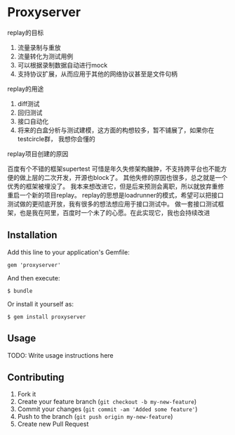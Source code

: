 # Proxyserver

replay的目标
1. 流量录制与重放
2. 流量转化为测试用例
3. 可以根据录制数据自动进行mock
4. 支持协议扩展，从而应用于其他的网络协议甚至是文件句柄

replay的用途
1. diff测试
2. 回归测试
3. 接口自动化
4. 将来的白盒分析与测试建模，这方面的构想较多，暂不铺展了，如果你在testcircle群， 我想你会懂的


replay项目创建的原因

百度有个不错的框架supertest
可惜是年久失修架构臃肿，不支持跨平台也不能方便的做上层的二次开发，开源也block了。
其他失修的原因也很多，总之就是一个优秀的框架被埋没了。
我本来想改进它，但是后来预测会离职，所以就放弃重修重启一个新的项目replay。
replay的思想是loadrunner的模式，希望可以把接口测试做的更彻底开放，我有很多的想法想应用于接口测试中。
做一套接口测试框架，也是我在阿里，百度时一个未了的心愿。在此实现它，我也会持续改进

## Installation

Add this line to your application's Gemfile:

    gem 'proxyserver'

And then execute:

    $ bundle

Or install it yourself as:

    $ gem install proxyserver

## Usage

TODO: Write usage instructions here

## Contributing

1. Fork it
2. Create your feature branch (`git checkout -b my-new-feature`)
3. Commit your changes (`git commit -am 'Added some feature'`)
4. Push to the branch (`git push origin my-new-feature`)
5. Create new Pull Request

